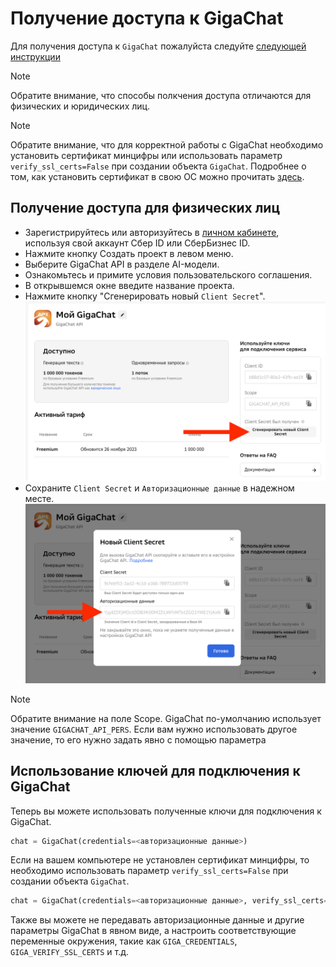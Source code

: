 # Получение доступа к GigaChat

Для получения доступа к `GigaChat` пожалуйста следуйте [следующей инструкции](https://developers.sber.ru/docs/ru/gigachat/api/integration)

> [!NOTE]
> Обратите внимание, что способы полкчения доступа отличаются для физических и юридических лиц.

> [!NOTE]
> Обратите внимание, что для корректной работы с GigaChat необходимо установить сертификат минцифры или использовать параметр `verify_ssl_certs=False` при создании объекта `GigaChat`.
> Подробнее о том, как установить сертификат в свою ОС можно прочитать [здесь](https://developers.sber.ru/docs/ru/gigachat/certificates).

## Получение доступа для физических лиц

- Зарегистрируйтесь или авторизуйтесь в [личном кабинете](https://developers.sber.ru/studio/login), используя свой аккаунт Сбер ID или СберБизнес ID.
- Нажмите кнопку Создать проект в левом меню.
- Выберите GigaChat API в разделе AI-модели.
- Ознакомьтесь и примите условия пользовательского соглашения.
- В открывшемся окне введите название проекта.
- Нажмите кнопку "Сгенерировать новый `Client Secret`".
  ![Создание нового Client Secret](giga_reg_cs.png?raw=true)
- Сохраните `Client Secret` и `Авторизационные данные` в надежном месте.
  ![Сохранение ключей](giga_reg_cs_2.png?raw=true)

> [!NOTE]
> Обратите внимание на поле Scope. GigaChat по-умолчанию использует значение `GIGACHAT_API_PERS`. Если вам нужно использовать другое значение, то его нужно задать явно с помощью параметра 

## Использование ключей для подключения к GigaChat

Теперь вы можете использовать полученные ключи для подключения к GigaChat.

```py
chat = GigaChat(credentials=<авторизационные данные>)
```

Если на вашем компьютере не установлен сертификат минцифры, то необходимо использовать параметр `verify_ssl_certs=False` при создании объекта `GigaChat`.

```py
chat = GigaChat(credentials=<авторизационные данные>, verify_ssl_certs=False)
```

Также вы можете не передавать авторизационные данные и другие параметры GigaChat в явном виде, а настроить соответствующие переменные окружения, такие как `GIGA_CREDENTIALS`, `GIGA_VERIFY_SSL_CERTS` и т.д.